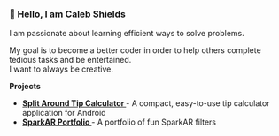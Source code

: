 <h3>👋 Hello, I am Caleb Shields </h3>
<p>  I am passionate about learning efficient ways to solve problems. </p>
<p> My goal is to become a better coder in order to help others complete tedious tasks and be entertained. </br> I want to always be creative.</p>

<div> <strong>Projects</strong></div>
  <ul>
 <li> <strong> 
  <a href="https://play.google.com/store/apps/details?id=com.hansgook.calebshields.splitaroundtipcalculator&hl=en_US&gl=US" rel="nofollow">
  Split Around Tip Calculator </a></strong> - A compact, easy-to-use tip calculator application for Android
</li> 
  <li><strong>
   <a href="https://www.facebook.com/sparkarhub/portfolios/fb/calebshields/" rel="nofollow">SparkAR Portfolio </a></strong> - A portfolio of fun SparkAR filters
</li> 
  </ul>
  
  
<!---
calebshields/calebshields is a ✨ special ✨ repository because its `README.md` (this file) appears on your GitHub profile.
You can click the Preview link to take a look at your changes.
--->
